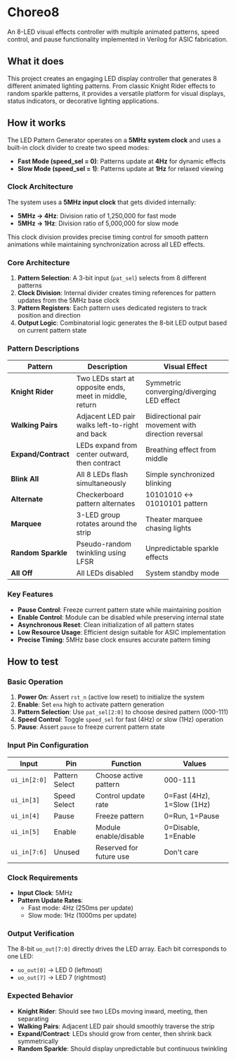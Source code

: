 # Choreo8
An 8-LED visual effects controller with multiple animated patterns, speed control, and pause functionality implemented in Verilog for ASIC fabrication.

## What it does
This project creates an engaging LED display controller that generates 8 different animated lighting patterns. From classic Knight Rider effects to random sparkle patterns, it provides a versatile platform for visual displays, status indicators, or decorative lighting applications.

## How it works
The LED Pattern Generator operates on a **5MHz system clock** and uses a built-in clock divider to create two speed modes:
- **Fast Mode (speed_sel = 0)**: Patterns update at **4Hz** for dynamic effects
- **Slow Mode (speed_sel = 1)**: Patterns update at **1Hz** for relaxed viewing

### Clock Architecture
The system uses a **5MHz input clock** that gets divided internally:
- **5MHz → 4Hz**: Division ratio of 1,250,000 for fast mode
- **5MHz → 1Hz**: Division ratio of 5,000,000 for slow mode

This clock division provides precise timing control for smooth pattern animations while maintaining synchronization across all LED effects.

### Core Architecture
1. **Pattern Selection**: A 3-bit input (`pat_sel`) selects from 8 different patterns
2. **Clock Division**: Internal divider creates timing references for pattern updates from the 5MHz base clock
3. **Pattern Registers**: Each pattern uses dedicated registers to track position and direction
4. **Output Logic**: Combinatorial logic generates the 8-bit LED output based on current pattern state

### Pattern Descriptions
| Pattern | Description | Visual Effect |
|---------|-------------|---------------|
| **Knight Rider** | Two LEDs start at opposite ends, meet in middle, return | Symmetric converging/diverging LED effect |
| **Walking Pairs** | Adjacent LED pair walks left-to-right and back | Bidirectional pair movement with direction reversal |
| **Expand/Contract** | LEDs expand from center outward, then contract | Breathing effect from middle |
| **Blink All** | All 8 LEDs flash simultaneously | Simple synchronized blinking |
| **Alternate** | Checkerboard pattern alternates | 10101010 ↔ 01010101 pattern |
| **Marquee** | 3-LED group rotates around the strip | Theater marquee chasing lights |
| **Random Sparkle** | Pseudo-random twinkling using LFSR | Unpredictable sparkle effects |
| **All Off** | All LEDs disabled | System standby mode |

### Key Features
- **Pause Control**: Freeze current pattern state while maintaining position
- **Enable Control**: Module can be disabled while preserving internal state
- **Asynchronous Reset**: Clean initialization of all pattern states
- **Low Resource Usage**: Efficient design suitable for ASIC implementation
- **Precise Timing**: 5MHz base clock ensures accurate pattern timing

## How to test

### Basic Operation
1. **Power On**: Assert `rst_n` (active low reset) to initialize the system
2. **Enable**: Set `ena` high to activate pattern generation
3. **Pattern Selection**: Use `pat_sel[2:0]` to choose desired pattern (000-111)
4. **Speed Control**: Toggle `speed_sel` for fast (4Hz) or slow (1Hz) operation
5. **Pause**: Assert `pause` to freeze current pattern state

### Input Pin Configuration
| Input | Pin | Function | Values |
|-------|-----|----------|---------|
| `ui_in[2:0]` | Pattern Select | Choose active pattern | 000-111 |
| `ui_in[3]` | Speed Select | Control update rate | 0=Fast (4Hz), 1=Slow (1Hz) |
| `ui_in[4]` | Pause | Freeze pattern | 0=Run, 1=Pause |
| `ui_in[5]` | Enable | Module enable/disable | 0=Disable, 1=Enable |
| `ui_in[7:6]` | Unused | Reserved for future use | Don't care |

### Clock Requirements
- **Input Clock**: 5MHz 
- **Pattern Update Rates**: 
  - Fast mode: 4Hz (250ms per update)
  - Slow mode: 1Hz (1000ms per update)

### Output Verification
The 8-bit `uo_out[7:0]` directly drives the LED array. Each bit corresponds to one LED:
- `uo_out[0]` → LED 0 (leftmost)
- `uo_out[7]` → LED 7 (rightmost)

### Expected Behavior
- **Knight Rider**: Should see two LEDs moving inward, meeting, then separating
- **Walking Pairs**: Adjacent LED pair should smoothly traverse the strip
- **Expand/Contract**: LEDs should grow from center, then shrink back symmetrically
- **Random Sparkle**: Should display unpredictable but continuous twinkling
